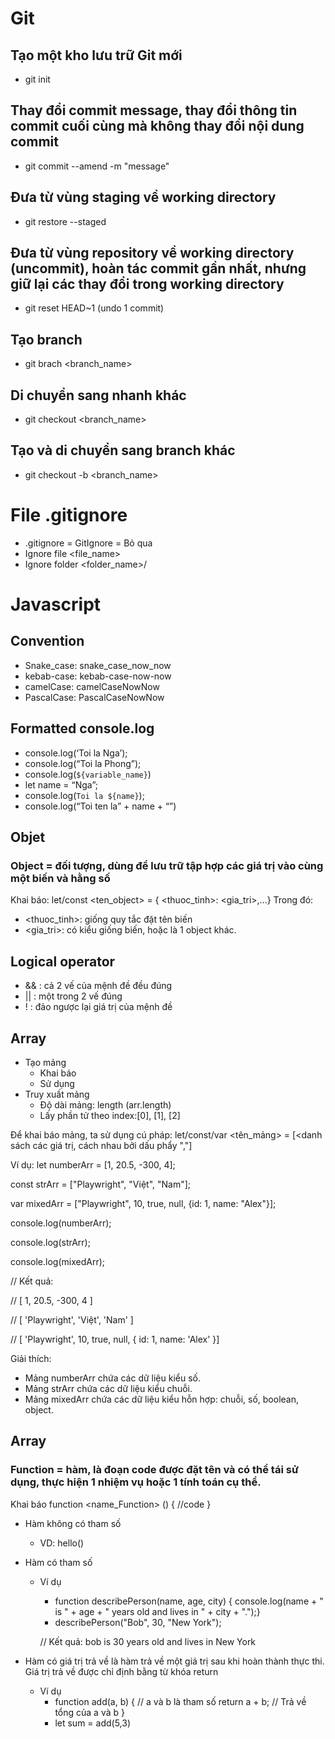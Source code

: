 # Git
## Tạo một kho lưu trữ Git mới
- git init

## Thay đổi commit message, thay đổi thông tin commit cuối cùng mà không thay đổi nội dung commit
- git commit --amend -m "message"

## Đưa từ vùng staging về working directory
- git restore --staged <file>

## Đưa từ vùng repository về working directory (uncommit), hoàn tác commit gần nhất, nhưng giữ lại các thay đổi trong working directory
- git reset HEAD~1 (undo 1 commit) 

## Tạo branch 
- git brach <branch_name>

## Di chuyển sang nhanh khác
- git checkout <branch_name>

## Tạo và di chuyển sang branch khác
- git checkout -b <branch_name>

# File .gitignore
- .gitignore = GitIgnore = Bỏ qua
- Ignore file <file_name>
- Ignore folder <folder_name>/

# Javascript
## Convention
- Snake_case: snake_case_now_now
- kebab-case: kebab-case-now-now
- camelCase: camelCaseNowNow
- PascalCase: PascalCaseNowNow

## Formatted console.log
- console.log(‘Toi la Nga’);
- console.log(“Toi la Phong”);
- console.log(`${variable_name}`)
- let name = “Nga”;
- console.log(`Toi la ${name}`);
- console.log(“Toi ten la” + name + “”)

## Objet
### Object = đối tượng, dùng để lưu trữ tập hợp các giá trị vào cùng một biến và hằng số
Khai báo: let/const <ten_object> = { <thuoc_tinh>: <gia_tri>,...}
Trong đó:
- <thuoc_tinh>: giống quy tắc đặt tên biến
- <gia_tri>: có kiểu giống biến, hoặc là 1 object khác.

## Logical operator
- && : cả 2 vế của mệnh đề đều đúng
- || : một trong 2 vế đúng
- ! : đảo ngược lại giá trị của mệnh đề

## Array
- Tạo mảng
    - Khai báo
    - Sử dụng
- Truy xuất mảng
    - Độ dài mảng: length (arr.length)
    - Lấy phần tử theo index:[0], [1], [2]

Để khai báo mảng, ta sử dụng cú pháp:
let/const/var <tên_mảng> = [<danh sách các giá trị, cách nhau bởi dấu phẩy ","]

Ví dụ:
let numberArr = [1, 20.5, -300, 4];

const strArr = ["Playwright", "Việt", "Nam"];

var mixedArr = ["Playwright", 10, true, null, {id: 1, name: "Alex"}];

console.log(numberArr);

console.log(strArr);

console.log(mixedArr);

// Kết quả:

// [ 1, 20.5, -300, 4 ]

// [ 'Playwright', 'Việt', 'Nam' ]

// [ 'Playwright', 10, true, null, { id: 1, name: 'Alex' }]

Giải thích:
- Mảng numberArr chứa các dữ liệu kiểu số.
- Mảng strArr chứa các dữ liệu kiểu chuỗi.
- Mảng mixedArr chứa các dữ liệu kiểu hỗn hợp: chuỗi, số, boolean, object.

## Array
### Function = hàm, là đoạn code được đặt tên và có thể tái sử dụng, thực hiện 1 nhiệm vụ hoặc 1 tính toán cụ thể.
Khai báo function <name_Function> ()
{
    //code
}

- Hàm không có tham số 
    - VD: hello()

- Hàm có tham số
    - Ví dụ
        - function describePerson(name, age, city) {
        console.log(name + " is " + age + " years old and lives in " + city + ".");}
        - describePerson("Bob", 30, "New York");
        
        // Kết quả: bob is 30 years old and lives in New York

- Hàm có giá trị trả về
là hàm trả về một giá trị sau khi hoàn thành thực thi. Giá trị trả về được chỉ định bằng từ khóa return
    - Ví dụ
        - function add(a, b) { // a và b là tham số
        return a + b; // Trả về tổng của a và b }
        - let sum = add(5,3)
